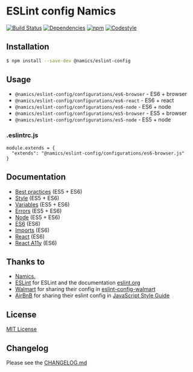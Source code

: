 # ESLint config Namics

[![Build Status](https://img.shields.io/travis/namics/eslint-config-namics/master.svg)](https://travis-ci.org/namics/eslint-config-namics)
[![Dependencies](https://img.shields.io/david/namics/eslint-config-namics/master.svg)](https://david-dm.org/namics/eslint-config-namics)
[![npm](https://img.shields.io/npm/v/@namics/eslint-config.svg)](https://www.npmjs.com/package/@namics/eslint-config)
[![Codestyle](https://img.shields.io/badge/codestyle-namics-green.svg)](https://github.com/namics/eslint-config-namics)

## Installation
```bash
$ npm install --save-dev @namics/eslint-config
```


## Usage
- `@namics/eslint-config/configurations/es6-browser` - ES6 + browser
- `@namics/eslint-config/configurations/es6-react` - ES6 + react
- `@namics/eslint-config/configurations/es6-node` - ES6 + node
- `@namics/eslint-config/configurations/es5-browser` - ES5 + browser
- `@namics/eslint-config/configurations/es5-node` - ES5 + node

### .eslintrc.js
```
module.extends = {
  "extends": "@namics/eslint-config/configurations/es6-browser.js"
}
```

## Documentation
- [Best practices](https://github.com/namics/eslint-config-namics/blob/master/documentation/best-practices.md) (ES5 + ES6)
- [Style](https://github.com/namics/eslint-config-namics/blob/master/documentation/style.md) (ES5 + ES6)
- [Variables](https://github.com/namics/eslint-config-namics/blob/master/documentation/variables.md) (ES5 + ES6)
- [Errors](https://github.com/namics/eslint-config-namics/blob/master/documentation/errors.md) (ES5 + ES6)
- [Node](https://github.com/namics/eslint-config-namics/blob/master/documentation/node.md) (ES5 + ES6)
- [ES6](https://github.com/namics/eslint-config-namics/blob/master/documentation/es6.md) (ES6)
- [Imports](https://github.com/namics/eslint-config-namics/blob/master/documentation/imports.md) (ES6)
- [React](https://github.com/namics/eslint-config-namics/blob/master/documentation/react.md) (ES6)
- [React A11y](https://github.com/namics/eslint-config-namics/blob/master/documentation/react-a11y.md) (ES6)

## Thanks to
* [Namics.](https://www.namics.com/en/)
* [ESLint](https://github.com/eslint/eslint) for ESLint and the documentation [eslint.org](http://eslint.org/)
* [Walmart](https://github.com/walmartlabs) for sharing their config in [eslint-config-walmart](https://github.com/airbnb/javascript)
* [AirBnB](https://github.com/airbnb) for sharing their eslint config in [JavaScript Style Guide](https://github.com/walmartlabs/eslint-config-walmart)


## License
[MIT License](https://github.com/namics/eslint-config-namics/blob/master/LICENSE)


## Changelog

Please see the [CHANGELOG.md](https://github.com/namics/eslint-config-namics/blob/master/CHANGELOG.md)